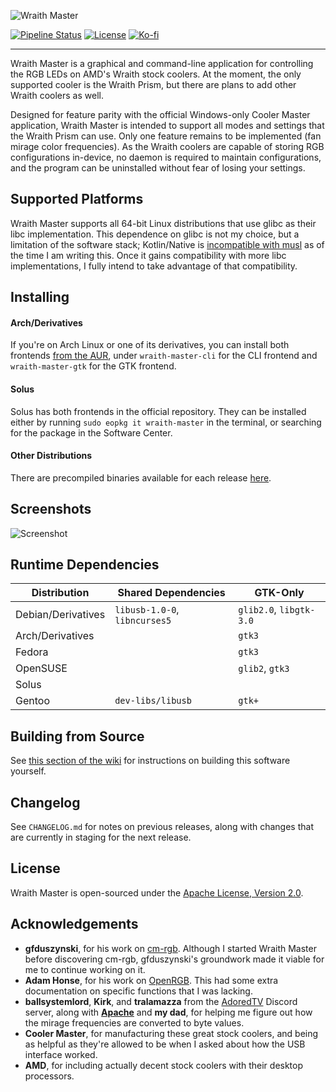 ![Wraith Master][wraith-master-logo]

[![Pipeline Status][pipeline-status]](https://gitlab.com/serebit/wraith-master/commits/master)
[![License][license-badge]](https://www.apache.org/licenses/LICENSE-2.0.html)
[![Ko-fi][kofi-badge]](https://ko-fi.com/serebit)

---

Wraith Master is a graphical and command-line application for controlling the RGB LEDs on AMD's Wraith stock coolers. At the moment, the only supported cooler is the Wraith Prism, but there are plans to add other Wraith coolers as well.

Designed for feature parity with the official Windows-only Cooler Master application, Wraith Master is intended to support all modes and settings that the Wraith Prism can use. Only one feature remains to be implemented (fan mirage color frequencies). As the Wraith coolers are capable of storing RGB configurations in-device, no daemon is required to maintain configurations, and the program can be uninstalled without fear of losing your settings.

## Supported Platforms

Wraith Master supports all 64-bit Linux distributions that use glibc as their libc implementation. This dependence on glibc is not my choice, but a limitation of the software stack; Kotlin/Native is [incompatible with musl](https://github.com/JetBrains/kotlin-native/issues/3771) as of the time I am writing this. Once it gains compatibility with more libc implementations, I fully intend to take advantage of that compatibility.

## Installing

#### Arch/Derivatives

If you're on Arch Linux or one of its derivatives, you can install both frontends [from the AUR](https://aur.archlinux.org/packages/?K=wraith%2Dmaster), under `wraith-master-cli` for the CLI frontend and `wraith-master-gtk` for the GTK frontend. 

#### Solus

Solus has both frontends in the official repository. They can be installed either by running `sudo eopkg it wraith-master` in the terminal, or searching for the package in the Software Center.

#### Other Distributions

There are precompiled binaries available for each release [here](https://gitlab.com/serebit/wraith-master/-/releases).

## Screenshots

![Screenshot][wraith-master-screenshot]

## Runtime Dependencies

| Distribution       | Shared Dependencies           | GTK-Only                |
|--------------------|-------------------------------|-------------------------|
| Debian/Derivatives | `libusb-1.0-0`, `libncurses5` | `glib2.0`, `libgtk-3.0` |
| Arch/Derivatives   |                               | `gtk3`                  |
| Fedora             |                               | `gtk3`                  |
| OpenSUSE           |                               | `glib2`, `gtk3`         |
| Solus              |                               |                         |
| Gentoo             | `dev-libs/libusb`             | `gtk+`                  |

## Building from Source

See [this section of the wiki](https://gitlab.com/serebit/wraith-master/-/wikis/building-from-source) for instructions on building this software yourself.

## Changelog

See `CHANGELOG.md` for notes on previous releases, along with changes that are currently in staging for the next release.

## License

Wraith Master is open-sourced under the [Apache License, Version 2.0](https://www.apache.org/licenses/LICENSE-2.0.html).

## Acknowledgements

- **gfduszynski**, for his work on [cm-rgb](https://github.com/gfduszynski/cm-rgb). Although I started Wraith Master before discovering cm-rgb, gfduszynski's groundwork made it viable for me to continue working on it.
- **Adam Honse**, for his work on [OpenRGB](https://gitlab.com/CalcProgrammer1/OpenRGB). This had some extra documentation on specific functions that I was lacking.
- **ballsystemlord**, **Kirk**, and **tralamazza** from the [AdoredTV](https://adoredtv.com/) Discord server, along with **[Apache](https://github.com/Apache-HB)** and **my dad**, for helping me figure out how the mirage frequencies are converted to byte values.
- **Cooler Master**, for manufacturing these great stock coolers, and being as helpful as they're allowed to be when I asked about how the USB interface worked.
- **AMD**, for including actually decent stock coolers with their desktop processors.

[wraith-master-logo]: https://serebit.com/images/wraith-master-banner-nopad.svg "Wraith Master"
[pipeline-status]: https://gitlab.com/serebit/wraith-master/badges/master/pipeline.svg "Pipeline Status"
[license-badge]: https://img.shields.io/badge/License-Apache%202.0-lightgrey.svg "License"
[kofi-badge]: https://img.shields.io/badge/-ko--fi-ff5f5f?logo=ko-fi&logoColor=white "Ko-fi"
[wraith-master-screenshot]: https://serebit.com/images/wraith-master-screenshot.png "Screenshot"
